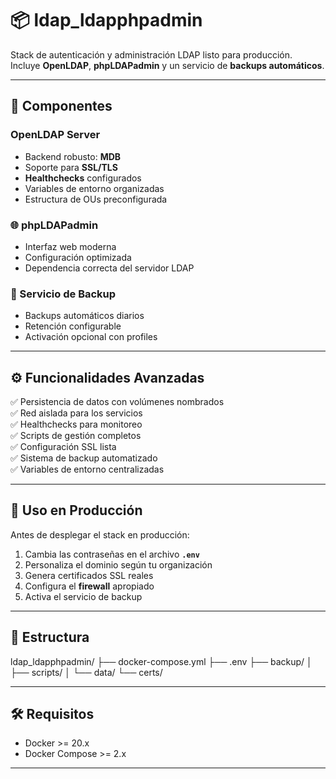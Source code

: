 # 📦 ldap_ldapphpadmin

Stack de autenticación y administración LDAP listo para producción.  
Incluye **OpenLDAP**, **phpLDAPadmin** y un servicio de **backups automáticos**.

---

## 🔧 Componentes

### OpenLDAP Server
- Backend robusto: **MDB**
- Soporte para **SSL/TLS**
- **Healthchecks** configurados
- Variables de entorno organizadas
- Estructura de OUs preconfigurada

### 🌐 phpLDAPadmin
- Interfaz web moderna
- Configuración optimizada
- Dependencia correcta del servidor LDAP

### 💾 Servicio de Backup
- Backups automáticos diarios
- Retención configurable
- Activación opcional con profiles

---

## ⚙️ Funcionalidades Avanzadas
✅ Persistencia de datos con volúmenes nombrados  
✅ Red aislada para los servicios  
✅ Healthchecks para monitoreo  
✅ Scripts de gestión completos  
✅ Configuración SSL lista  
✅ Sistema de backup automatizado  
✅ Variables de entorno centralizadas  

---

## 🚀 Uso en Producción
Antes de desplegar el stack en producción:

1. Cambia las contraseñas en el archivo **`.env`**  
2. Personaliza el dominio según tu organización  
3. Genera certificados SSL reales  
4. Configura el **firewall** apropiado  
5. Activa el servicio de backup  

---

## 📂 Estructura
ldap_ldapphpadmin/
├── docker-compose.yml
├── .env
├── backup/
│ ├── scripts/
│ └── data/
└── certs/


---

## 🛠️ Requisitos
- Docker >= 20.x  
- Docker Compose >= 2.x  

---


